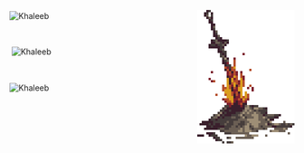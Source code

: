 <p><img align="right" src="https://github.com/Khaleeb/Khaleeb/blob/master/assets/dark-souls-bonfire.gif" alt="khaleeb" /></p>

<p><img align="center"
    src="https://github-readme-stats.vercel.app/api/top-langs?username=Khaleeb&show_icons=true&locale=en&bg_color=0d1117&text_color=ffffff&layout=compact"
    alt="Khaleeb" 
    bg_color=#808080/></p>

<br>

<p>&nbsp;<img align="center" src="https://github-readme-stats.vercel.app/api?username=Khaleeb&show_icons=true&locale=en&bg_color=0d1117&text_color=ffffff&repo=convoychat"
    alt="Khaleeb" /></p>

<br>

<p><img align="center" src="https://github-readme-streak-stats.herokuapp.com/?user=Khaleeb&theme=dark&background=0d1117&date_format=M%20j%5B%2C%20Y%5D" alt="Khaleeb" /></p>
      
<p align="left"> <a href="https://twitter.com/" target="blank"><img
      src="https://img.shields.io/twitter/follow/?logo=twitter&style=for-the-badge" alt="" /></a> </p>
